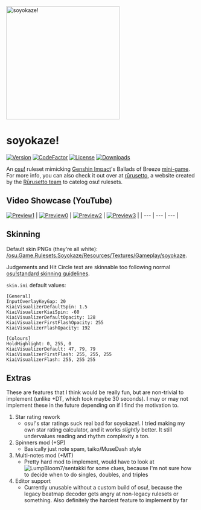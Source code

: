 <img src="assets/logo.png" alt="soyokaze!" width="300" height="300">

# soyokaze!

[![Version](https://img.shields.io/github/v/release/goodtrailer/soyokaze.svg?color=green&style=flat-square)](https://github.com/goodtrailer/soyokaze/releases/latest)
[![CodeFactor](https://www.codefactor.io/repository/github/goodtrailer/soyokaze/badge/main?style=flat-square)](https://www.codefactor.io/repository/github/goodtrailer/soyokaze/overview/main)
[![License](https://img.shields.io/github/license/goodtrailer/soyokaze.svg?color=blue&style=flat-square)](https://github.com/goodtrailer/soyokaze/blob/master/LICENSE)
[![Downloads](https://img.shields.io/github/downloads/goodtrailer/soyokaze/total.svg?color=orange&style=flat-square)](https://somsubhra.github.io/github-release-stats/?username=goodtrailer&repository=soyokaze&page=1&per_page=0)

An [osu!](https://github.com/ppy/osu) ruleset mimicking [Genshin Impact](https://genshin.mihoyo.com)'s Ballads of Breeze [mini-game](https://youtu.be/ZsacXMduSFY). For more info, you can also check it out over at [rūrusetto](https://rulesets.info/rulesets/soyokaze), a website created by the [Rūrusetto team](https://github.com/Rurusetto) to catelog osu! rulesets.

## Video Showcase (YouTube)
[![Preview1](assets/preview1.png)](https://youtu.be/3Sj6tE2t4do)
| [![Preview0](assets/preview0.png)](https://youtu.be/hWjG0W7EiAE) | [![Preview2](assets/preview2.png)](https://youtu.be/uX0HBadqPzs) | [![Preview3](assets/preview3.png)](https://youtu.be/_QKinzhlMes) |
| --- | --- | --- |

## Skinning
Default skin PNGs (they're all white): [/osu.Game.Rulesets.Soyokaze/Resources/Textures/Gameplay/soyokaze](/osu.Game.Rulesets.Soyokaze/Resources/Textures/Gameplay/soyokaze).

Judgements and Hit Circle text are skinnable too following normal [osu!standard skinning guidelines](https://osu.ppy.sh/wiki/en/Skinning/osu%21).

`skin.ini` default values:
```
[General]
InputOverlayKeyGap: 20
KiaiVisualizerDefaultSpin: 1.5
KiaiVisualizerKiaiSpin: -60
KiaiVisualizerDefaultOpacity: 128
KiaiVisualizerFirstFlashOpacity: 255
KiaiVisualizerFlashOpacity: 192

[Colours]
HoldHighlight: 0, 255, 0
KiaiVisualizerDefault: 47, 79, 79
KiaiVisualizerFirstFlash: 255, 255, 255
KiaiVisualizerFlash: 255, 255 255
```

## Extras
These are features that I think would be really fun, but are non-trivial to implement (unlike +DT, which took maybe 30 seconds). I may or may not implement these in the future depending on if I find the motivation to.
1. Star rating rework
    * osu!'s star ratings suck real bad for soyokaze!. I tried making my own star rating calculator, and it works *slightly* better. It still undervalues reading and rhythm complexity a ton.
3. Spinners mod (+SP)
    * Basically just note spam, taiko/MuseDash style
4. Multi-notes mod (+MT)
    * Pretty hard mod to implement, would have to look at ![LumpBloom7/sentakki](https://github.com/LumpBloom7/sentakki) for some clues, because I'm not sure how to decide when to do singles, doubles, and triples
5. Editor support
    * Currently unusable without a custom build of osu!, because the legacy beatmap decoder gets angry at non-legacy rulesets or something. Also definitely the hardest feature to implement by far
